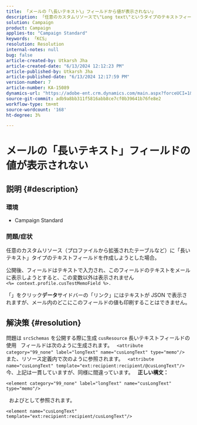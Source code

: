 ```yaml
---
title: 「メールの「\長いテキスト\」フィールドから値が表示されない」
description: 「任意のカスタムリソースで\"Long text\"というタイプのテキストフィールドを作成できるCampaign Standardの問題を解決する方法を説明します。」
solution: Campaign
product: Campaign
applies-to: "Campaign Standard"
keywords: 「KCS」
resolution: Resolution
internal-notes: null
bug: false
article-created-by: Utkarsh Jha
article-created-date: "6/13/2024 12:12:23 PM"
article-published-by: Utkarsh Jha
article-published-date: "6/13/2024 12:17:59 PM"
version-number: 7
article-number: KA-15089
dynamics-url: "https://adobe-ent.crm.dynamics.com/main.aspx?forceUCI=1&pagetype=entityrecord&etn=knowledgearticle&id=0f86982e-7e29-ef11-840a-00224808decd"
source-git-commit: adb9a8bb311f5816abb8ce7cf0b39641b76fe8e2
workflow-type: tm+mt
source-wordcount: '168'
ht-degree: 3%

---
```


# メールの「長いテキスト」フィールドの値が表示されない

## 説明 {#description}


### <b>環境</b>

- Campaign Standard



### <b>問題/症状</b>

任意のカスタムリソース（プロファイルから拡張されたテーブルなど）に「長いテキスト」タイプのテキストフィールドを作成しようとした場合。

公開後、フィールドはテキストで入力され、このフィールドのテキストをメールに表示しようとすると、この変数以外は表示されません `<%= context.profile.cusTestMemoField %>.`

「」をクリック<b>データ</b>サイドバーの「リンク」にはテキストが JSON で表示されますが、メール内のどこにこのフィールドの値も印刷することはできません。


## 解決策 {#resolution}


問題は `srcSchemas` を公開する際に生成 `cusResource` 長いテキストフィールドの使用
 
フィールドは次のように生成されます。
 
`<attribute category="99_none" label="longText" name="cusLongText" type="memo"/>`
 
また、リソース定義内で次のように参照されます。
 
`<attribute name="cusLongText" template="ext:recipient:recipient/@cusLongText"/>`
 
今、上記は一貫していますが、同様に間違っています。
 
<b>正しい構文：</b>


```
<element category="99_none" label="longText" name="cusLongText" type="memo"/>
```


 
およびとして参照されます。


```
<element name="cusLongText" template="ext:recipient:recipient/cusLongText"/>
```

